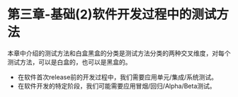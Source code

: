 # 第三章-基础\(2\)软件开发过程中的测试方法

本章中介绍的测试方法和白盒黑盒的分类是测试方法分类的两种交叉维度，对每个测试方法，可以是白盒的，也可以是黑盒的。

* 在软件首次release前的开发过程中，我们需要应用单元/集成/系统测试。
* 在软件开发的特定阶段，我们可能需要应用冒烟/回归/Alpha/Beta测试。

